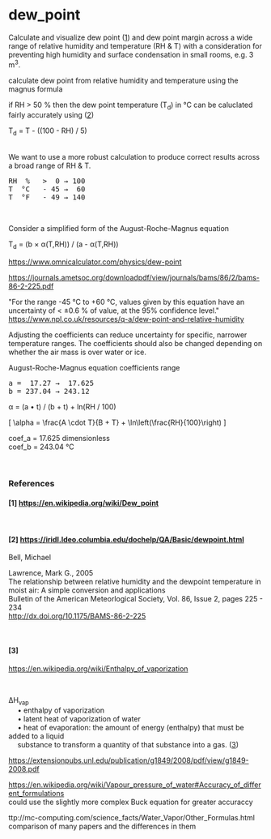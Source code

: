 # dew_point
Calculate and visualize dew point ([1](#1))  and dew point margin across a wide range of relative humidity and temperature (RH &amp; T) with a consideration for preventing high humidity and surface condensation in small rooms, e.g. 3 m<sup>3</sup>. 

calculate dew point from relative humidity and temperature using the magnus formula

if RH > 50 % then the dew point temperature (T<sub>d</sub>) in °C can be caluclated fairly accurately using ([2](#2))

T<sub>d</sub> = T - ((100 - RH) / 5)  

<br>
We want to use a more robust calculation to produce correct results across a broad range of RH & T.  
<pre>
RH  %   >  0 → 100
T  °C   - 45 →  60
T  °F   - 49 → 140
</pre>

<br>

Consider a simplified form of the August-Roche-Magnus equation

T<sub>d</sub> = (b × α(T,RH)) / (a - α(T,RH))

https://www.omnicalculator.com/physics/dew-point  

https://journals.ametsoc.org/downloadpdf/view/journals/bams/86/2/bams-86-2-225.pdf


"For the range -45 °C to +60 °C, values given by this equation have an uncertainty of < ±0.6 % of value, at the 95% confidence level." https://www.npl.co.uk/resources/q-a/dew-point-and-relative-humidity  

Adjusting the coefficients can reduce uncertainty for specific, narrower temperature ranges.
The coefficients should also be changed depending on whether the air mass is over water or ice.

August-Roche-Magnus equation coefficients range  

<pre>
a =  17.27 →  17.625  
b = 237.04 → 243.12
</pre>

α = (a • t) / (b + t) + ln(RH / 100)

\[
\alpha = \frac{A \cdot T}{B + T} + \ln\left(\frac{RH}{100}\right)
\]

coef_a = 17.625  dimensionless  
coef_b = 243.04  °C  

<br>

### References
#### [1]  https://en.wikipedia.org/wiki/Dew_point
<br>

#### [2] https://iridl.ldeo.columbia.edu/dochelp/QA/Basic/dewpoint.html
Bell, Michael

Lawrence, Mark G., 2005  
The relationship between relative humidity and the dewpoint temperature in moist air: A simple conversion and applications  
Bulletin of the American Meteorlogical Society, Vol. 86, Issue 2, pages 225 - 234  
http://dx.doi.org/10.1175/BAMS-86-2-225

<br>

#### [3]  
https://en.wikipedia.org/wiki/Enthalpy_of_vaporization


<br>

ΔH<sub>vap</sub>  
&emsp; • enthalpy of vaporization  
&emsp; • latent heat of vaporization of water  
&emsp; • heat of evaporation: the amount of energy (enthalpy) that must be added to a liquid  
&emsp; substance to transform a quantity of that substance into a gas. ([3](#3))

https://extensionpubs.unl.edu/publication/g1849/2008/pdf/view/g1849-2008.pdf

https://en.wikipedia.org/wiki/Vapour_pressure_of_water#Accuracy_of_different_formulations  
could use the slightly more complex Buck equation for greater accuraccy

ttp://mc-computing.com/science_facts/Water_Vapor/Other_Formulas.html  
comparison of many papers and the differences in them